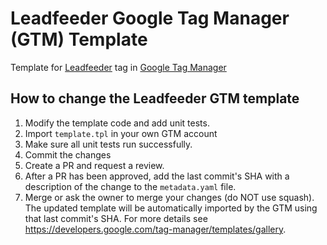 # Leadfeeder Google Tag Manager (GTM) Template

Template for [Leadfeeder](https://www.leadfeeder.com) tag in
[Google Tag Manager](https://tagmanager.google.com)

## How to change the Leadfeeder GTM template

1. Modify the template code and add unit tests.
1. Import `template.tpl` in your own GTM account
1. Make sure all unit tests run successfully.
1. Commit the changes
1. Create a PR and request a review.
1. After a PR has been approved, add the last commit's SHA with a description of the change to the `metadata.yaml` file.
1. Merge or ask the owner to merge your changes (do NOT use squash). The updated template will be automatically imported by the GTM using that last commit's SHA. For more details see https://developers.google.com/tag-manager/templates/gallery.
